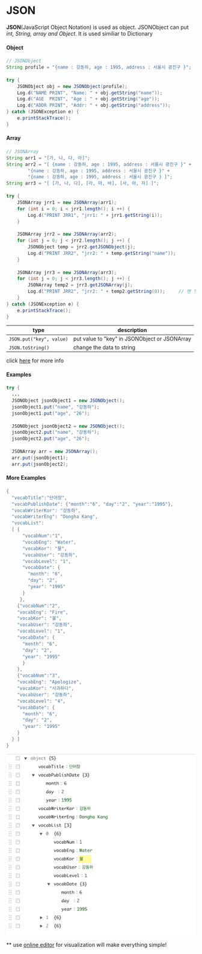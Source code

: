 # JSON
**JSON**(JavaScript Object Notation) is used as object.
JSONObject can put *int, String, array and Object*. 
It is used similiar to Dictionary

#### Object
```JAVA
// JSONObject
String profile = "{name : 강동하, age : 1995, address : 서울시 광진구 }";

try {
    JSONObject obj = new JSONObject(profile);
    Log.d("NAME PRINT", "Name: " + obj.getString("name"));
    Log.d("AGE  PRINT", "Age : " + obj.getString("age"));
    Log.d("ADDR PRINT", "Addr: " + obj.getString("address"));
} catch (JSONException e) {
    e.printStackTrace();
}
```

#### Array
``` JAVA
// JSONArray
String arr1 = "[가, 나, 다, 라]";
String arr2 = "[ {name : 강동하, age : 1995, address : 서울시 광진구 }" +
        "{name : 강동하, age : 1995, address : 서울시 광진구 }" +
        "{name : 강동하, age : 1995, address : 서울시 광진구 } ]";
String arr3 = "[ [가, 나, 다], [라, 마, 바], [사, 아, 자] ]";

try {
    JSONArray jrr1 = new JSONArray(arr1);
    for (int i = 0; i < jrr1.length(); i ++) {
        Log.d("PRINT JRR1", "jrr1: " + jrr1.getString(i));
    }
 
    JSONArray jrr2 = new JSONArray(arr2);
    for (int j = 0; j < jrr2.length(); j ++) {
        JSONObject temp = jrr2.getJSONObject(j);
        Log.d("PRINT JRR2", "jrr2: " + temp.getString("name"));
    }

    JSONArray jrr3 = new JSONArray(arr3);
    for (int j = 0; j < jrr3.length(); j ++) {
        JSONArray temp2 = jrr3.getJSONArray(j);
        Log.d("PRINT JRR2", "jrr2: " + temp2.getString(0));     // 맨 첫번째 원소만 아웃
    }
} catch (JSONException e) {
    e.printStackTrace();
}
```

|type|description|
|-|-|
|```JSON.put("key", value)```|put value to "key" in JSONObject or JSONArray|
|```JSON.toString()```|change the data to string|

click [here](https://www.json.org/json-en.html) for more info

#### Examples 
```java
try {
  ...
  JSONObject jsonObject1 = new JSONObject();
  jsonObject1.put("name", "강동하");
  jsonObject1.put("age", "26");
 
  JSONObject jsonObject2 = new JSONObject();
  jsonObject2.put("name", "강동하");
  jsonObject2.put("age", "26");
  
  JSONArray arr = new JSONArray();
  arr.put(jsonObject1);
  arr.put(jsonObject2);

```

#### More Examples
``` JAVA
{
  "vocabTitle":"단어장",
  "vocabPublishDate": {"month":"6", "day":"2", "year":"1995"},
  "vocabWriterKor": "강동하",
  "vocabWriterEng": "Dongha Kang",
  "vocabList":
  [ {
      "vocabNum":"1",
      "vocabEng": "Water",
      "vocabKor": "물",
      "vocabUser": "강동하",
      "vocabLevel": "1",
      "vocabDate": {
        "month": "6",
        "day": "2",
        "year": "1995"
      }
     },
    {"vocabNum":"2",
    "vocabEng": "Fire",
    "vocabKor": "불",
    "vocabUser": "강동하",
    "vocabLevel": "1",
    "vocabDate": {
      "month": "6",
      "day": "2",
      "year": "1995"
      }
    },
    {"vocabNum":"3",
    "vocabEng": "Apologize",
    "vocabKor": "사과하다",
    "vocabUser": "강동하",
    "vocabLevel": "4",
    "vocabDate": {
      "month": "6",
      "day": "2",
      "year": "1995"
    }
  } ]
}
```
![img](img/img.png)

** use [online editor](https://jsoneditoronline.org/#left=local.mafigi&right=local.mokemi) for visualization will make everything simple!


